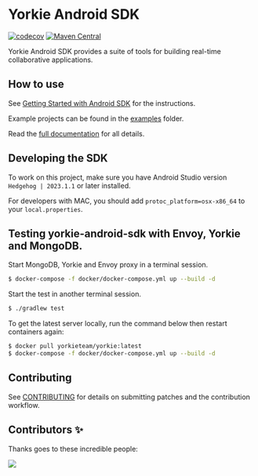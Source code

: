 # Yorkie Android SDK

[![codecov](https://codecov.io/gh/yorkie-team/yorkie-android-sdk/branch/main/graph/badge.svg?token=USX8DU19YO)](https://codecov.io/gh/yorkie-team/yorkie-android-sdk)
[![Maven Central](https://img.shields.io/maven-central/v/dev.yorkie/yorkie-android.svg?label=Maven%20Central)](https://search.maven.org/search?q=g:%22dev.yorkie%22%20AND%20a:%22yorkie-android%22)

Yorkie Android SDK provides a suite of tools for building real-time collaborative applications.

## How to use

See [Getting Started with Android SDK](https://yorkie.dev/docs/getting-started/with-android-sdk) for the instructions.

Example projects can be found in the [examples](https://github.com/yorkie-team/yorkie-android-sdk/tree/main/examples) folder.

Read the [full documentation](https://yorkie.dev/docs) for all details.

## Developing the SDK

To work on this project, make sure you have Android Studio version `Hedgehog | 2023.1.1` or later installed.

For developers with MAC, you should add `protoc_platform=osx-x86_64` to your `local.properties`.

## Testing yorkie-android-sdk with Envoy, Yorkie and MongoDB.

Start MongoDB, Yorkie and Envoy proxy in a terminal session.

```bash
$ docker-compose -f docker/docker-compose.yml up --build -d
```

Start the test in another terminal session.

```bash
$ ./gradlew test
```

To get the latest server locally, run the command below then restart containers again:

```bash
$ docker pull yorkieteam/yorkie:latest
$ docker-compose -f docker/docker-compose.yml up --build -d
```

## Contributing

See [CONTRIBUTING](CONTRIBUTING.md) for details on submitting patches and the contribution workflow.


## Contributors ✨

Thanks goes to these incredible people:

<a href="https://github.com/yorkie-team/yorkie-android-sdk/graphs/contributors">
  <img src="https://contrib.rocks/image?repo=yorkie-team/yorkie-android-sdk" />
</a>
